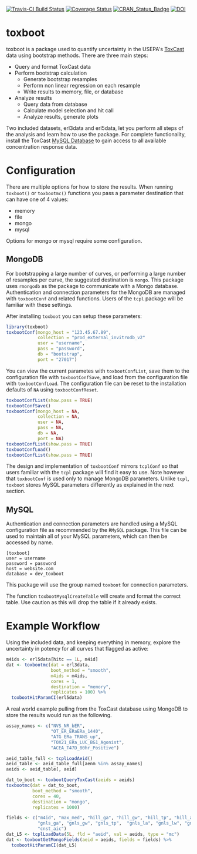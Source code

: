 <!-- README.md is generated from README.Rmd. Please edit that file -->
[![Travis-CI Build Status](https://travis-ci.org/ericwatt/toxboot.svg?branch=master)](https://travis-ci.org/ericwatt/toxboot) [![Coverage Status](https://img.shields.io/codecov/c/github/ericwatt/toxboot/master.svg)](https://codecov.io/github/ericwatt/toxboot?branch=master) [![CRAN\_Status\_Badge](http://www.r-pkg.org/badges/version/toxboot)](https://cran.r-project.org/package=toxboot) [![DOI](https://zenodo.org/badge/18526/ericwatt/toxboot.svg)](https://zenodo.org/badge/latestdoi/18526/ericwatt/toxboot)

toxboot
=======

toxboot is a package used to quantify uncertainty in the USEPA's [ToxCast](https://www.epa.gov/chemical-research/toxicity-forecaster-toxcasttm-data) data using bootstrap methods. There are three main steps:

-   Query and format ToxCast data
-   Perform bootstrap calculation
    -   Generate bootstrap resamples
    -   Perform non linear regression on each resample
    -   Write results to memory, file, or database
-   Analyze results
    -   Query data from database
    -   Calculate model selection and hit call
    -   Analyze results, generate plots

Two included datasets, erl3data and erl5data, let you perform all steps of the analysis and learn how to use the package. For complete functionality, install the ToxCast [MySQL Database](ftp://newftp.epa.gov/comptox/High_Throughput_Screening_Data/MySQL_Data) to gain access to all available concentration response data.

Configuration
=============

There are multiple options for how to store the results. When running `toxboot()` or `toxbootmc()` functions you pass a parameter destination that can have one of 4 values:

-   memory
-   file
-   mongo
-   mysql

Options for mongo or mysql require some configuration.

MongoDB
-------

For bootstrapping a large number of curves, or performing a large number of resamples per curve, the suggested destination is `mongo`. This package uses `rmongodb` as the package to communicate with a Mongo database. Authentication and connection parameters for the MongoDB are managed with `toxbootConf` and related functions. Users of the `tcpl` package will be familiar with these settings.

After installing `toxboot` you can setup these parameters:

``` r
library(toxboot)
toxbootConf(mongo_host = "123.45.67.89",
            collection = "prod_external_invitrodb_v2"
            user = "username",
            pass = "password",
            db = "bootstrap",
            port = "27017")
```

You can view the current parametes with `toxbootConfList`, save them to the configuration file with `toxbootConfSave`, and load from the configuration file with `toxbootConfLoad`. The configuration file can be reset to the installation defaults of `NA` using `toxbootConfReset`.

``` r
toxbootConfList(show.pass = TRUE)
toxbootConfSave()
toxbootConf(mongo_host = NA, 
            collection = NA, 
            user = NA, 
            pass = NA, 
            db = NA,
            port = NA)
toxbootConfList(show.pass = TRUE)
toxbootConfLoad()
toxbootConfList(show.pass = TRUE)
```

The design and implementation of `toxbootConf` mirrors `tcplConf` so that users familiar with the `tcpl` package will find it easy to use. Note however that `toxbootConf` is used only to manage MongoDB parameters. Unlike `tcpl`, `toxboot` stores MySQL parameters differently as explained in the next section.

MySQL
-----

Authentication and connection parameters are handled using a MySQL configuration file as recommended by the `RMySQL` package. This file can be used to maintain all of your MySQL parameters, which can then be accessed by name.

    [toxboot]
    user = username
    password = password
    host = website.com
    database = dev_toxboot

This package will use the group named `toxboot` for connection parameters.

The function `toxbootMysqlCreateTable` will create and format the correct table. Use caution as this will drop the table if it already exists.

Example Workflow
================

Using the included data, and keeping everything in memory, explore the uncertainty in potency for all curves that flagged as active:

``` r
m4ids <- erl5data[hitc == 1L, m4id]
dat <- toxbootmc(dat = erl3data, 
                 boot_method = "smooth",
                 m4ids = m4ids,
                 cores = 1, 
                 destination = "memory", 
                 replicates = 100) %>%
  toxbootHitParamCI(erl5data)
```

A real world example pulling from the ToxCast database using MongoDB to store the results would run as the following.

``` r
assay_names <- c("NVS_NR_bER",
                 "OT_ER_ERaERa_1440",
                 "ATG_ERa_TRANS_up",
                 "TOX21_ERa_LUC_BG1_Agonist",
                 "ACEA_T47D_80hr_Positive")

aeid_table_full <- tcplLoadAeid()
aeid_table <- aeid_table_full[aenm %in% assay_names]
aeids <- aeid_table[, aeid]

dat_to_boot <- toxbootQueryToxCast(aeids = aeids)
toxbootmc(dat = dat_to_boot, 
          boot_method = "smooth",
          cores = 40, 
          destination = "mongo", 
          replicates = 1000) 

fields <- c("m4id", "max_med", "hill_ga", "hill_gw", "hill_tp", "hill_aic", 
            "gnls_ga", "gnls_gw", "gnls_tp",  "gnls_la", "gnls_lw", "gnls_aic", 
            "cnst_aic")
dat_L5 <- tcplLoadData(5L, fld = "aeid", val = aeids, type = "mc")
dat <- toxbootGetMongoFields(aeid = aeids, fields = fields) %>%
  toxbootHitParamCI(dat_L5)
```
